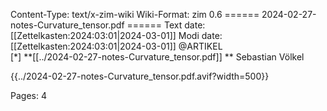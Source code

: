Content-Type: text/x-zim-wiki
Wiki-Format: zim 0.6
====== 2024-02-27-notes-Curvature_tensor.pdf ======
Text date: [[Zettelkasten:2024:03:01|2024-03-01]] Modi date: [[Zettelkasten:2024:03:01|2024-03-01]]
@ARTIKEL  
[*] **[[../2024-02-27-notes-Curvature_tensor.pdf]] **
Sebastian Völkel


{{../2024-02-27-notes-Curvature_tensor.pdf.avif?width=500}}

Pages:           4


